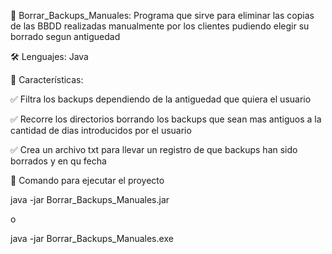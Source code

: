 📌 Borrar_Backups_Manuales:
Programa que sirve para eliminar las copias de las BBDD realizadas manualmente por los clientes pudiendo elegir su borrado segun antiguedad 

🛠️ Lenguajes: Java



📜 Características:

✅ Filtra los backups dependiendo de la antiguedad que quiera el usuario

✅ Recorre los directorios borrando los backups que sean mas antiguos a la cantidad de dias introducidos por el usuario

✅ Crea un archivo txt para llevar un registro de que backups han sido borrados y en qu fecha



🚀 Comando para ejecutar el proyecto

java -jar Borrar_Backups_Manuales.jar

o

java -jar Borrar_Backups_Manuales.exe

